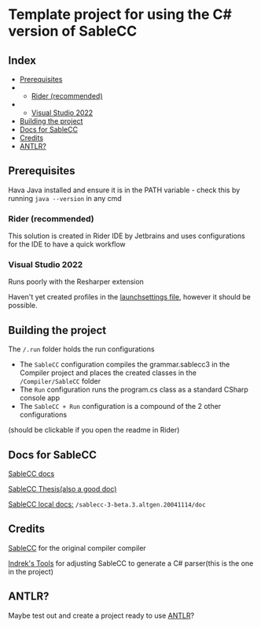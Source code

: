 ﻿# Template project for using the C# version of SableCC

## Index

* [Prerequisites](#prerequisites)
* * [Rider (recommended)](#rider-recommended)
* * [Visual Studio 2022](#visual-studio-2022)
* [Building the project](#building-the-project)
* [Docs for SableCC](#docs-for-sablecc)
* [Credits](#credits)
* [ANTLR?](#antlr)

## Prerequisites

Hava Java installed and ensure it is in the PATH variable - check this by running `java --version` in any cmd


### Rider (recommended)
This solution is created in Rider IDE by Jetbrains and uses configurations for the IDE to have a quick workflow

### Visual Studio 2022

Runs poorly with the Resharper extension

Haven't yet created profiles in the [launchsettings file](Compiler/Properties/launchSettings.json), however it should be possible.

## Building the project

The `/.run` folder holds the run configurations

* The `SableCC` configuration compiles the grammar.sablecc3 in the Compiler project 
and places the created classes in the `/Compiler/SableCC` folder
* The `Run` configuration runs the program.cs class as a standard CSharp console app
* The `SableCC + Run` configuration is a compound of the 2 other configurations

(should be clickable if you open the readme in Rider)

## Docs for SableCC

[SableCC docs](https://sablecc.sourceforge.net/documentation.html)

[SableCC Thesis(also a good doc)](https://sablecc.sourceforge.net/thesis/thesis.html)

[SableCC local docs:](sablecc-3-beta.3.altgen.20041114/doc/) `/sablecc-3-beta.3.altgen.20041114/doc`


## Credits

[SableCC](sablecc.org) for the original compiler compiler

[Indrek's Tools](http://www.mare.ee/indrek/sablecc/) for adjusting SableCC to generate a C# parser(this is the one in the project)

## ANTLR?
Maybe test out and create a project ready to use [ANTLR](https://theantlrguy.atlassian.net/wiki/spaces/ANTLR3/pages/2687262/Antlr+3+CSharp+Target#Antlr3CSharpTarget-GettingStarted)?